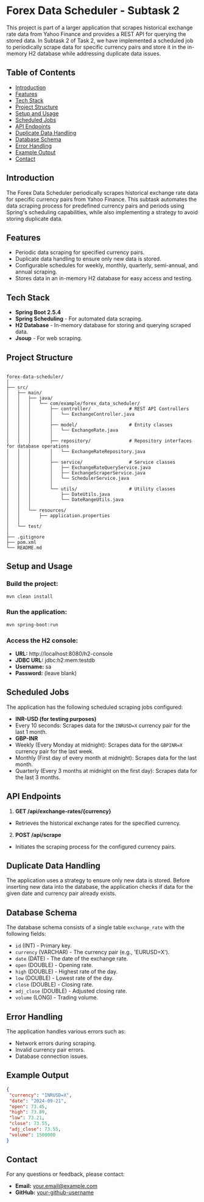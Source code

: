 # Forex Data Scheduler - Subtask 2
This project is part of a larger application that scrapes historical exchange rate data from Yahoo
Finance and provides a REST API for querying the stored data. In Subtask 2 of Task 2, we have
implemented a scheduled job to periodically scrape data for specific currency pairs and store it in
the in-memory H2 database while addressing duplicate data issues.
## Table of Contents
- [Introduction](#introduction)
- [Features](#features)
- [Tech Stack](#tech-stack)
- [Project Structure](#project-structure)
- [Setup and Usage](#setup-and-usage)
- [Scheduled Jobs](#scheduled-jobs)
- [API Endpoints](#api-endpoints)
- [Duplicate Data Handling](#duplicate-data-handling)
- [Database Schema](#database-schema)
- [Error Handling](#error-handling)
- [Example Output](#example-output)
- [Contact](#contact)
## Introduction
The Forex Data Scheduler periodically scrapes historical exchange rate data for specific currency
pairs from Yahoo Finance. This subtask automates the data scraping process for predefined
currency pairs and periods using Spring's scheduling capabilities, while also implementing a
strategy to avoid storing duplicate data.
## Features
- Periodic data scraping for specified currency pairs.
- Duplicate data handling to ensure only new data is stored.
- Configurable schedules for weekly, monthly, quarterly, semi-annual, and annual scraping.
- Stores data in an in-memory H2 database for easy access and testing.
## Tech Stack
- **Spring Boot 2.5.4**
- **Spring Scheduling** - For automated data scraping.
- **H2 Database** - In-memory database for storing and querying scraped data.
- **Jsoup** - For web scraping.
## Project Structure
```plaintext

forex-data-scheduler/
│
├── src/
│   ├── main/
│   │   ├── java/
│   │   │   └── com/example/forex_data_scheduler/
│   │   │       ├── controller/              # REST API Controllers
│   │   │       │   └── ExchangeController.java
│   │   │       │
│   │   │       ├── model/                   # Entity classes
│   │   │       │   └── ExchangeRate.java
│   │   │       │
│   │   │       ├── repository/              # Repository interfaces for database operations
│   │   │       │   └── ExchangeRateRepository.java
│   │   │       │
│   │   │       ├── service/                 # Service classes 
│   │   │       │   ├── ExchangeRateQueryService.java
│   │   │       │   ├── ExchangeScraperService.java
│   │   │       │   └── SchedulerService.java
│   │   │       │
│   │   │       └── utils/                   # Utility classes
│   │   │           ├── DateUtils.java
│   │   │           └── DateRangeUtils.java
│   │   │
│   │   └── resources/
│   │       ├── application.properties       
│   │
│   └── test/                            
│
├── .gitignore                               
├── pom.xml                                 
└── README.md                               

```
## Setup and Usage
### Build the project:
```bash
mvn clean install
```
### Run the application:
```bash
mvn spring-boot:run
```
### Access the H2 console:
- **URL:** http://localhost:8080/h2-console
- **JDBC URL:** jdbc:h2:mem:testdb
- **Username:** sa
- **Password:** (leave blank)
## Scheduled Jobs
The application has the following scheduled scraping jobs configured:
- **INR-USD (for testing purposes)**
 - Every 10 seconds: Scrapes data for the `INRUSD=X` currency pair for the last 1 month.
- **GBP-INR**
 - Weekly (Every Monday at midnight): Scrapes data for the `GBPINR=X` currency pair for the last
week.
 - Monthly (First day of every month at midnight): Scrapes data for the last month.
 - Quarterly (Every 3 months at midnight on the first day): Scrapes data for the last 3 months.
## API Endpoints
1. **GET /api/exchange-rates/{currency}**
 - Retrieves the historical exchange rates for the specified currency.
2. **POST /api/scrape**
 - Initiates the scraping process for the configured currency pairs.
## Duplicate Data Handling
The application uses a strategy to ensure only new data is stored. Before inserting new data into the
database, the application checks if data for the given date and currency pair already exists.
## Database Schema
The database schema consists of a single table `exchange_rate` with the following fields:
- `id` (INT) - Primary key.
- `currency` (VARCHAR) - The currency pair (e.g., 'EURUSD=X').
- `date` (DATE) - The date of the exchange rate.
- `open` (DOUBLE) - Opening rate.
- `high` (DOUBLE) - Highest rate of the day.
- `low` (DOUBLE) - Lowest rate of the day.
- `close` (DOUBLE) - Closing rate.
- `adj_close` (DOUBLE) - Adjusted closing rate.
- `volume` (LONG) - Trading volume.
## Error Handling
The application handles various errors such as:
- Network errors during scraping.
- Invalid currency pair errors.
- Database connection issues.
## Example Output
```json
{
 "currency": "INRUSD=X",
 "date": "2024-09-21",
 "open": 73.45,
 "high": 73.89,
 "low": 73.21,
 "close": 73.55,
 "adj_close": 73.55,
 "volume": 1500000
}
```

## Contact
For any questions or feedback, please contact:
- **Email:** your.email@example.com
- **GitHub:** [your-github-username](https://github.com/your-github-username)
